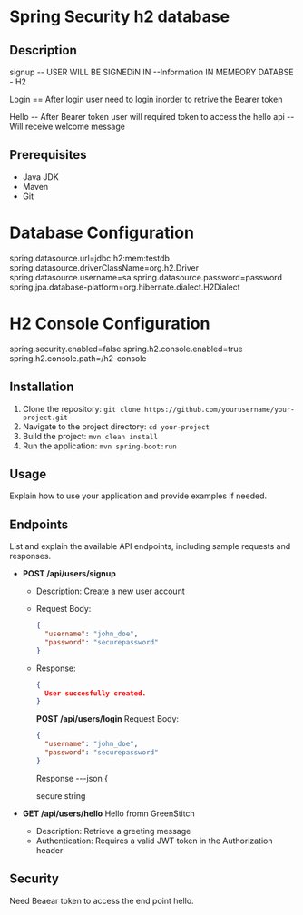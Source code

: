 # Spring Security h2 database

## Description

signup 
    -- USER WILL BE SIGNEDiN IN 
    --Information IN MEMEORY DATABSE - H2
     
Login
    ==  After login user need to login inorder to retrive the Bearer token

 Hello
    -- After Bearer token user will required token to access the hello api 
    -- Will receive welcome message 



## Prerequisites

- Java JDK 
- Maven 
- Git

# Database Configuration
spring.datasource.url=jdbc:h2:mem:testdb
spring.datasource.driverClassName=org.h2.Driver
spring.datasource.username=sa
spring.datasource.password=password
spring.jpa.database-platform=org.hibernate.dialect.H2Dialect

# H2 Console Configuration
spring.security.enabled=false
spring.h2.console.enabled=true
spring.h2.console.path=/h2-console







## Installation

1. Clone the repository: `git clone https://github.com/yourusername/your-project.git`
2. Navigate to the project directory: `cd your-project`
3. Build the project: `mvn clean install`
4. Run the application: `mvn spring-boot:run`



## Usage

Explain how to use your application and provide examples if needed.


## Endpoints

List and explain the available API endpoints, including sample requests and responses.

- **POST /api/users/signup**
  - Description: Create a new user account
  - Request Body:
    ```json
    {
      "username": "john_doe",
      "password": "securepassword"
    }
    ```
  - Response:
    ```json
    {
      User succesfully created.
    }
    ```

    **POST /api/users/login**
    Request Body:
    ```json
    {
      "username": "john_doe",
      "password": "securepassword"
    }
    ```
    Response
    ---json
    {

    secure string

- **GET /api/users/hello**
  Hello fromn GreenStitch


  - Description: Retrieve a greeting message
  - Authentication: Requires a valid JWT token in the Authorization header

## Security

Need Beaear token to access the end point hello.

